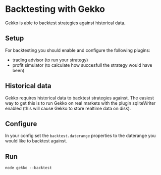 # Backtesting with Gekko

Gekko is able to backtest strategies against historical data.

## Setup

For backtesting you should enable and configure the following plugins:

 - trading advisor (to run your strategy)
 - profit simulator (to calculate how succesfull the strategy would have been)

## Historical data

Gekko requires historical data to backtest strategies against. The easiest way to get this is to run Gekko on real markets with the plugin sqliteWriter enabled (this will cause Gekko to store realtime data on disk).

## Configure

In your config set the `backtest.daterange` properties to the daterange you would like to backtest against.

## Run

    node gekko --backtest